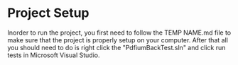 # Project Setup

Inorder to run the project, you first need to follow the TEMP NAME.md file to make sure that the project is properly setup on your computer.
After that all you should need to do is right click the "PdfiumBackTest.sln" and click run tests in Microsoft Visual Studio.

